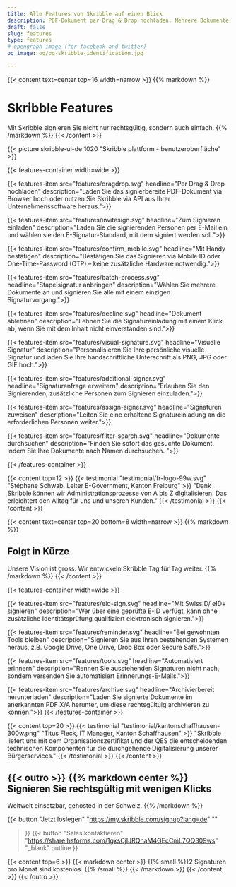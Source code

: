 ```yaml
---
title: Alle Features von Skribble auf einen Blick
description: PDF-Dokument per Drag & Drop hochladen. Mehrere Dokumente gleichzeitig signieren. Personen zum Unterschreiben einladen. Personalisieren Sie Ihre persönliche Signatur.
draft: false
slug: features
type: features
# opengraph image (for facebook and twitter)
og_image: og/og-skribble-identification.jpg

---
```


{{< content text=center top=16 width=narrow >}}
{{% markdown %}}
# Skribble Features
Mit Skribble signieren Sie nicht nur rechtsgültig,
sondern auch einfach.
{{% /markdown %}}
{{< /content >}}

{{< picture skribble-ui-de 1020 "Skribble plattform - benutzeroberfläche" >}}

{{< features-container width=wide >}}

  {{< features-item src="features/dragdrop.svg"
    headline="Per Drag & Drop hochladen"
    description="Laden Sie das signierbereite PDF-Dokument via Browser hoch oder nutzen Sie Skribble via API aus Ihrer Unternehmenssoftware heraus.">}}

  {{< features-item src="features/invitesign.svg"
    headline="Zum Signieren einladen"
    description="Laden Sie die signierenden Personen per E-Mail ein und wählen sie den E-Signatur-Standard, mit dem signiert werden soll.">}}

  {{< features-item src="features/confirm_mobile.svg"
    headline="Mit Handy bestätigen"
    description="Bestätigen Sie das Signieren via Mobile ID oder One-Time-Password (OTP) – keine zusätzliche Hardware notwendig.">}}

  {{< features-item src="features/batch-process.svg"
    headline="Stapelsignatur anbringen"
    description="Wählen Sie mehrere Dokumente an und signieren Sie alle mit einem einzigen Signaturvorgang.">}}

  {{< features-item src="features/decline.svg"
    headline="Dokument ablehnen"
    description="Lehnen Sie die Signatureinladung mit einem Klick ab, wenn Sie mit dem Inhalt nicht einverstanden sind.">}}

  {{< features-item src="features/visual-signature.svg"
    headline="Visuelle Signatur"
    description="Personalisieren Sie Ihre persönliche visuelle Signatur und laden Sie Ihre handschriftliche Unterschrift als PNG, JPG oder GIF hoch.">}}
  
  {{< features-item src="features/additional-signer.svg"
    headline="Signaturanfrage erweitern"
    description="Erlauben Sie den Signierenden, zusätzliche Personen zum Signieren einzuladen.">}}

  {{< features-item src="features/assign-signer.svg"
    headline="Signaturen zuweisen"
    description="Leiten Sie eine erhaltene Signatureinladung an die erforderlichen Personen weiter.">}}
    
  {{< features-item src="features/filter-search.svg"
    headline="Dokumente durchsuchen"
    description="Finden Sie sofort das gesuchte Dokument, indem Sie Ihre Dokumente nach Namen durchsuchen. ">}}

{{< /features-container >}}

[//]: # (--------------------------------------------------------------------------------------------------------------)

{{< content top=12 >}}
{{< testimonial "testimonial/fr-logo-99w.svg" "Stéphane Schwab, Leiter E-Government, Kanton Freiburg" >}}
"Dank Skribble können wir Administrationsprozesse von A bis Z digitalisieren. Das erleichtert
den Alltag für uns und unseren Kunden." 
{{< /testimonial >}}
{{< /content >}}

[//]: # (--------------------------------------------------------------------------------------------------------------)

{{< content text=center top=20 bottom=8 width=narrow >}}
{{% markdown %}}
## Folgt in Kürze
Unsere Vision ist gross. Wir entwickeln Skribble Tag für Tag weiter.
{{% /markdown %}}
{{< /content >}}

{{< features-container width=wide >}}

  {{< features-item src="features/eid-sign.svg"
    headline="Mit SwissID/ eID+ signieren"
    description="Wer über eine geprüfte E-ID verfügt, kann ohne zusätzliche Identitätsprüfung qualifiziert elektronisch signieren.">}}

  {{< features-item src="features/reminder.svg"
    headline="Bei gewohnten Tools bleiben"
    description="Signieren Sie aus Ihren bestehenden Systemen heraus, z.B. Google Drive, One Drive, Drop Box oder Secure Safe.">}}

  {{< features-item src="features/tools.svg"
    headline="Automatisiert erinnern"
    description="Rennen Sie ausstehenden Signaturen nicht nach, sondern versenden Sie automatisiert Erinnerungs-E-Mails.">}}

  {{< features-item src="features/archive.svg"
    headline="Archivierbereit herunterladen"
    description="Laden Sie signierte Dokumente im anerkannten PDF X/A herunter, um diese rechtsgültuig archivieren zu können.">}}
{{< /features-container >}}

[//]: # (--------------------------------------------------------------------------------------------------------------)

{{< content top=20 >}}
{{< testimonial "testimonial/kantonschaffhausen-300w.png" "Titus Fleck, IT Manager, Kanton Schaffhausen" >}}
"Skribble liefert uns mit dem Organisationszertifikat und der QES die entscheidenden technischen Komponenten für die durchgehende Digitalisierung unserer Bürgerservices."
{{< /testimonial >}}
{{< /content >}}

[//]: # (--------------------------------------------------------------------------------------------------------------)

{{< outro >}}
{{% markdown center %}}
Signieren Sie rechtsgültig 
mit wenigen Klicks
---
Weltweit einsetzbar, gehosted in der Schweiz.
{{% /markdown %}}

{{< button
  "Jetzt loslegen"
  "https://my.skribble.com/signup?lang=de"
  ""
>}}
{{< button
  "Sales kontaktieren"
  "https://share.hsforms.com/1gxsCjIJRQhaM4GEcCmL7QQ309ws"
  "_blank"
  outline
>}}

{{< content top=6 >}}
{{< markdown center >}}
{{% small %}}2 Signaturen pro Monat sind kostenlos.
{{% /small %}} 
{{< /markdown >}}
{{< /content >}}
{{< /outro >}}
